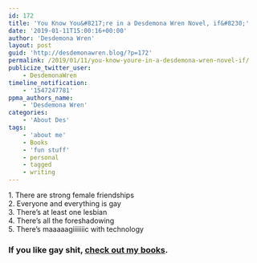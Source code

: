 ```yaml
---
id: 172
title: 'You Know You&#8217;re in a Desdemona Wren Novel, if&#8230;'
date: '2019-01-11T15:00:16+00:00'
author: 'Desdemona Wren'
layout: post
guid: 'http://desdemonawren.blog/?p=172'
permalink: /2019/01/11/you-know-youre-in-a-desdemona-wren-novel-if/
publicize_twitter_user:
    - DesdemonaWren
timeline_notification:
    - '1547247781'
ppma_authors_name:
    - 'Desdemona Wren'
categories:
    - 'About Des'
tags:
    - 'about me'
    - Books
    - 'fun stuff'
    - personal
    - tagged
    - writing
---
```


1\. There are strong female friendships   
2\. Everyone and everything is gay   
3\. There’s at least one lesbian   
4\. There’s all the foreshadowing   
5\. There’s maaaaagiiiiiiic with technology

### If you like gay shit, [check out my books](https://t.umblr.com/redirect?z=https%3A%2F%2Fdesdemonawren.com&t=NjcyZDU5NzNjZTNiNDBmZGVkYTVjZWNiNGY5ODk5NzAzY2VjMjE5YSxSQkJGckFLVg%3D%3D&b=t%3APyEiKcPnoI8nqDXMIDV1Lg&p=https%3A%2F%2Fdesdemona-wren.tumblr.com%2Fpost%2F179660062401%2Fyou-know-youre-in-a-desdemona-wren-novel-if&m=1). 